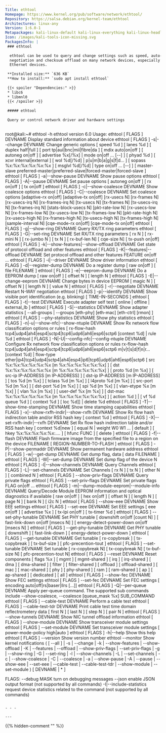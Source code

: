 ```yaml
---
Title: ethtool
Homepage: https://www.kernel.org/pub/software/network/ethtool/
Repository: https://salsa.debian.org/kernel-team/ethtool
Architectures: linux-any
Version: 1:6.0-1
Metapackages: kali-linux-default kali-linux-everything kali-linux-headless kali-linux-large kali-linux-nethunter kali-tools-802-11 kali-tools-exploitation kali-tools-sniffing-spoofing kali-tools-social-engineering kali-tools-top10 kali-tools-wireless 
Icon: /images/kali-tools-icon-missing.svg
PackagesInfo: |
 ### ethtool
 
  ethtool can be used to query and change settings such as speed, auto-
  negotiation and checksum offload on many network devices, especially
  Ethernet devices.
 
 **Installed size:** `636 KB`  
 **How to install:** `sudo apt install ethtool`  
 
 {{< spoiler "Dependencies:" >}}
 * libc6 
 * libmnl0 
 {{< /spoiler >}}
 
 ##### ethtool
 
 Query or control network driver and hardware settings
 
 ```
 root@kali:~# ethtool -h
 ethtool version 6.0
 Usage:
         ethtool [ FLAGS ]  DEVNAME	Display standard information about device
         ethtool [ FLAGS ] -s|--change DEVNAME	Change generic options
 		[ speed %d ]
 		[ lanes %d ]
 		[ duplex half|full ]
 		[ port tp|aui|bnc|mii|fibre|da ]
 		[ mdix auto|on|off ]
 		[ autoneg on|off ]
 		[ advertise %x[/%x] | mode on|off ... [--] ]
 		[ phyad %d ]
 		[ xcvr internal|external ]
 		[ wol %d[/%d] | p|u|m|b|a|g|s|f|d... ]
 		[ sopass %x:%x:%x:%x:%x:%x ]
 		[ msglvl %d[/%d] | type on|off ... [--] ]
 		[ master-slave preferred-master|preferred-slave|forced-master|forced-slave ]
         ethtool [ FLAGS ] -a|--show-pause DEVNAME	Show pause options
         ethtool [ FLAGS ] -A|--pause DEVNAME	Set pause options
 		[ autoneg on|off ]
 		[ rx on|off ]
 		[ tx on|off ]
         ethtool [ FLAGS ] -c|--show-coalesce DEVNAME	Show coalesce options
         ethtool [ FLAGS ] -C|--coalesce DEVNAME	Set coalesce options
 		[adaptive-rx on|off]
 		[adaptive-tx on|off]
 		[rx-usecs N]
 		[rx-frames N]
 		[rx-usecs-irq N]
 		[rx-frames-irq N]
 		[tx-usecs N]
 		[tx-frames N]
 		[tx-usecs-irq N]
 		[tx-frames-irq N]
 		[stats-block-usecs N]
 		[pkt-rate-low N]
 		[rx-usecs-low N]
 		[rx-frames-low N]
 		[tx-usecs-low N]
 		[tx-frames-low N]
 		[pkt-rate-high N]
 		[rx-usecs-high N]
 		[rx-frames-high N]
 		[tx-usecs-high N]
 		[tx-frames-high N]
 		[sample-interval N]
 		[cqe-mode-rx on|off]
 		[cqe-mode-tx on|off]
         ethtool [ FLAGS ] -g|--show-ring DEVNAME	Query RX/TX ring parameters
         ethtool [ FLAGS ] -G|--set-ring DEVNAME	Set RX/TX ring parameters
 		[ rx N ]
 		[ rx-mini N ]
 		[ rx-jumbo N ]
 		[ tx N ]
 		[ rx-buf-len N]
              [ cqe-size N]
 		[ tx-push on|off]
         ethtool [ FLAGS ] -k|--show-features|--show-offload DEVNAME	Get state of protocol offload and other features
         ethtool [ FLAGS ] -K|--features|--offload DEVNAME	Set protocol offload and other features
 		FEATURE on|off ...
         ethtool [ FLAGS ] -i|--driver DEVNAME	Show driver information
         ethtool [ FLAGS ] -d|--register-dump DEVNAME	Do a register dump
 		[ raw on|off ]
 		[ file FILENAME ]
         ethtool [ FLAGS ] -e|--eeprom-dump DEVNAME	Do a EEPROM dump
 		[ raw on|off ]
 		[ offset N ]
 		[ length N ]
         ethtool [ FLAGS ] -E|--change-eeprom DEVNAME	Change bytes in device EEPROM
 		[ magic N ]
 		[ offset N ]
 		[ length N ]
 		[ value N ]
         ethtool [ FLAGS ] -r|--negotiate DEVNAME	Restart N-WAY negotiation
         ethtool [ FLAGS ] -p|--identify DEVNAME	Show visible port identification (e.g. blinking)
                [ TIME-IN-SECONDS ]
         ethtool [ FLAGS ] -t|--test DEVNAME	Execute adapter self test
                [ online | offline | external_lb ]
         ethtool [ FLAGS ] -S|--statistics DEVNAME	Show adapter statistics
                [ --all-groups | --groups [eth-phy] [eth-mac] [eth-ctrl] [rmon] ]
         ethtool [ FLAGS ] --phy-statistics DEVNAME	Show phy statistics
         ethtool [ FLAGS ] -n|-u|--show-nfc|--show-ntuple DEVNAME	Show Rx network flow classification options or rules
 		[ rx-flow-hash tcp4|udp4|ah4|esp4|sctp4|tcp6|udp6|ah6|esp6|sctp6 [context %d] |
 		  rule %d ]
         ethtool [ FLAGS ] -N|-U|--config-nfc|--config-ntuple DEVNAME	Configure Rx network flow classification options or rules
 		rx-flow-hash tcp4|udp4|ah4|esp4|sctp4|tcp6|udp6|ah6|esp6|sctp6 m|v|t|s|d|f|n|r... [context %d] |
 		flow-type ether|ip4|tcp4|udp4|sctp4|ah4|esp4|ip6|tcp6|udp6|ah6|esp6|sctp6
 			[ src %x:%x:%x:%x:%x:%x [m %x:%x:%x:%x:%x:%x] ]
 			[ dst %x:%x:%x:%x:%x:%x [m %x:%x:%x:%x:%x:%x] ]
 			[ proto %d [m %x] ]
 			[ src-ip IP-ADDRESS [m IP-ADDRESS] ]
 			[ dst-ip IP-ADDRESS [m IP-ADDRESS] ]
 			[ tos %d [m %x] ]
 			[ tclass %d [m %x] ]
 			[ l4proto %d [m %x] ]
 			[ src-port %d [m %x] ]
 			[ dst-port %d [m %x] ]
 			[ spi %d [m %x] ]
 			[ vlan-etype %x [m %x] ]
 			[ vlan %x [m %x] ]
 			[ user-def %x [m %x] ]
 			[ dst-mac %x:%x:%x:%x:%x:%x [m %x:%x:%x:%x:%x:%x] ]
 			[ action %d ] | [ vf %d queue %d ]
 			[ context %d ]
 			[ loc %d]] |
 		delete %d
         ethtool [ FLAGS ] -T|--show-time-stamping DEVNAME	Show time stamping capabilities
         ethtool [ FLAGS ] -x|--show-rxfh-indir|--show-rxfh DEVNAME	Show Rx flow hash indirection table and/or RSS hash key
 		[ context %d ]
         ethtool [ FLAGS ] -X|--set-rxfh-indir|--rxfh DEVNAME	Set Rx flow hash indirection table and/or RSS hash key
 		[ context %d|new ]
 		[ equal N | weight W0 W1 ... | default ]
 		[ hkey %x:%x:%x:%x:%x:.... ]
 		[ hfunc FUNC ]
 		[ delete ]
         ethtool [ FLAGS ] -f|--flash DEVNAME	Flash firmware image from the specified file to a region on the device
                FILENAME [ REGION-NUMBER-TO-FLASH ]
         ethtool [ FLAGS ] -P|--show-permaddr DEVNAME	Show permanent hardware address
         ethtool [ FLAGS ] -w|--get-dump DEVNAME	Get dump flag, data
 		[ data FILENAME ]
         ethtool [ FLAGS ] -W|--set-dump DEVNAME	Set dump flag of the device
 		N
         ethtool [ FLAGS ] -l|--show-channels DEVNAME	Query Channels
         ethtool [ FLAGS ] -L|--set-channels DEVNAME	Set Channels
                [ rx N ]
                [ tx N ]
                [ other N ]
                [ combined N ]
         ethtool [ FLAGS ] --show-priv-flags DEVNAME	Query private flags
         ethtool [ FLAGS ] --set-priv-flags DEVNAME	Set private flags
 		FLAG on|off ...
         ethtool [ FLAGS ] -m|--dump-module-eeprom|--module-info DEVNAME	Query/Decode Module EEPROM information and optical diagnostics if available
 		[ raw on|off ]
 		[ hex on|off ]
 		[ offset N ]
 		[ length N ]
 		[ page N ]
 		[ bank N ]
 		[ i2c N ]
         ethtool [ FLAGS ] --show-eee DEVNAME	Show EEE settings
         ethtool [ FLAGS ] --set-eee DEVNAME	Set EEE settings
 		[ eee on|off ]
 		[ advertise %x ]
 		[ tx-lpi on|off ]
 		[ tx-timer %d ]
         ethtool [ FLAGS ] --set-phy-tunable DEVNAME	Set PHY tunable
 		[ downshift on|off [count N] ]
 		[ fast-link-down on|off [msecs N] ]
 		[ energy-detect-power-down on|off [msecs N] ]
         ethtool [ FLAGS ] --get-phy-tunable DEVNAME	Get PHY tunable
 		[ downshift ]
 		[ fast-link-down ]
 		[ energy-detect-power-down ]
         ethtool [ FLAGS ] --get-tunable DEVNAME	Get tunable
 		[ rx-copybreak ]
 		[ tx-copybreak ]
 		[ tx-buf-size ]
 		[ pfc-precention-tout ]
         ethtool [ FLAGS ] --set-tunable DEVNAME	Set tunable
 		[ rx-copybreak N]
 		[ tx-copybreak N]
 		[ tx-buf-size N]
 		[ pfc-precention-tout N]
         ethtool [ FLAGS ] --reset DEVNAME	Reset components
 		[ flags %x ]
 		[ mgmt ]
 		[ mgmt-shared ]
 		[ irq ]
 		[ irq-shared ]
 		[ dma ]
 		[ dma-shared ]
 		[ filter ]
 		[ filter-shared ]
 		[ offload ]
 		[ offload-shared ]
 		[ mac ]
 		[ mac-shared ]
 		[ phy ]
 		[ phy-shared ]
 		[ ram ]
 		[ ram-shared ]
 		[ ap ]
 		[ ap-shared ]
 		[ dedicated ]
 		[ all ]
         ethtool [ FLAGS ] --show-fec DEVNAME	Show FEC settings
         ethtool [ FLAGS ] --set-fec DEVNAME	Set FEC settings
 		[ encoding auto|off|rs|baser|llrs [...]]
         ethtool [ FLAGS ] -Q|--per-queue DEVNAME	Apply per-queue command. 
 The supported sub commands include --show-coalesce, --coalesce             [queue_mask %x] SUB_COMMAND
         ethtool [ FLAGS ] --cable-test DEVNAME	Perform a cable test
         ethtool [ FLAGS ] --cable-test-tdr DEVNAME	Print cable test time domain reflectrometery data
 		[ first N ]
 		[ last N ]
 		[ step N ]
 		[ pair N ]
         ethtool [ FLAGS ] --show-tunnels DEVNAME	Show NIC tunnel offload information
         ethtool [ FLAGS ] --show-module DEVNAME	Show transceiver module settings
         ethtool [ FLAGS ] --set-module DEVNAME	Set transceiver module settings
 		[ power-mode-policy high|auto ]
         ethtool [ FLAGS ] -h|--help 		Show this help
         ethtool [ FLAGS ] --version 		Show version number
         ethtool --monitor               Show kernel notifications
                 ( [ --all ]
                   | -s | --change
                   | -k | --show-features | --show-offload | -K | --features | --offload
                   | --show-priv-flags | --set-priv-flags
                   | -g | --show-ring | -G | --set-ring
                   | -l | --show-channels | -L | --set-channels
                   | -c | --show-coalesce | -C | --coalesce
                   | -a | --show-pause | -A | --pause
                   | --show-eee | --set-eee
                   | --cable-test
                   | --cable-test-tdr
                   | --show-module | --set-module )
                 [ DEVNAME | * ]
 
 FLAGS:
 	--debug MASK	turn on debugging messages
 	--json		enable JSON output format (not supported by all commands)
 	-I|--include-statistics		request device statistics related to the command (not supported by all commands)
 ```
 
 - - -
 
---
```

{{% hidden-comment "<!--Do not edit anything above this line-->" %}}
